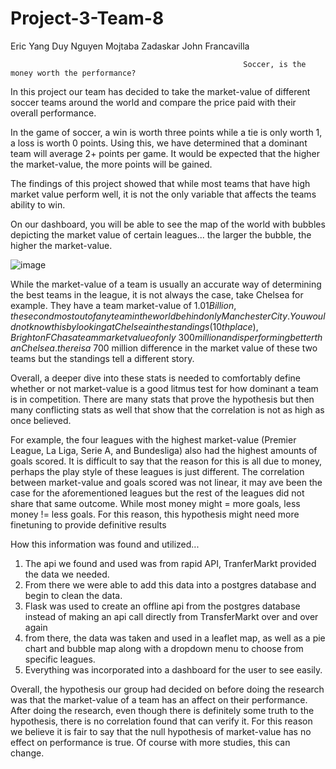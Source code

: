 # Project-3-Team-8 
Eric Yang
Duy Nguyen
Mojtaba Zadaskar
John Francavilla

                                                        Soccer, is the money worth the performance?

In this project our team has decided to take the market-value of different soccer teams around the world and compare the price paid with their overall performance. 

In the game of soccer, a win is worth three points while a tie is only worth 1, a loss is worth 0 points. Using this, we have determined that a dominant team will average 2+ points per game. It would be expected that the higher the market-value, the more points will be gained. 

The findings of this project showed that while most teams that have high market value perform well, it is not the only variable that affects the teams ability to win. 

On our dashboard, you will be able to see the map of the world with bubbles depicting the market value of certain leagues... the larger the bubble, the higher the market-value. 

![image](https://user-images.githubusercontent.com/82785105/221626217-4a93ebc1-09f1-4d5f-a8b8-f5ac29f846bb.png)

While the market-value of a team is usually an accurate way of determining the best teams in the league, it is not always the case, take Chelsea for example. They have a team market-value of $1.01 Billion, the second most out of any team in the world behind only Manchester City. You would not know this by looking at Chelsea in the standings (10th place), Brighton FC has a team market value of only ~300 million and is performing better than Chelsea. there is a ~$700 million difference in the market value of these two teams but the standings tell a different story. 

Overall, a deeper dive into these stats is needed to comfortably define whether or not market-value is a good litmus test for how dominant a team is in competition. There are many stats that prove the hypothesis but then many conflicting stats as well that show that the correlation is not as high as once believed. 

For example, the four leagues with the highest market-value (Premier League, La Liga, Serie A, and Bundesliga) also had the highest amounts of goals scored. It is difficult to say that the reason for this is all due to money, perhaps the play style of these leagues is just different. The correlation between market-value and goals scored was not linear, it may ave been the case for the aforementioned leagues but the rest of the leagues did not share that same outcome. While most money might = more goals, less money != less goals. For this reason, this hypothesis might need more finetuning to provide definitive results  

How this information was found and utilized...
  1. The api we found and used was from rapid API, TranferMarkt provided the data we needed.
  2. From there we were able to add this data into a postgres database and begin to clean the data. 
  3. Flask was used to create an offline api from the postgres database instead of making an api call directly from TransferMarkt over and over again
  4. from there, the data was taken and used in a leaflet map, as well as a pie chart and bubble map along with a dropdown menu to choose from specific leagues. 
  5. Everything was incorporated into a dashboard for the user to see easily. 
  
Overall, the hypothesis our group had decided on before doing the research was that the market-value of a team has an affect on their performance. After doing the research, even though there is definitely some truth to the hypothesis, there is no correlation found that can verify it. For this reason we believe it is fair to say that the null hypothesis of market-value has no effect on performance is true. Of course with more studies, this can change.  
